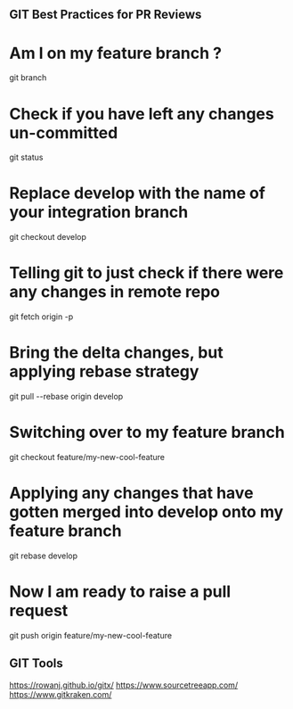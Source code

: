 ## GIT Best Practices for PR Reviews

# Am I on my feature branch ?
git branch 

# Check if you have left any changes un-committed
git status

# Replace develop with the name of your integration branch
git checkout develop 

# Telling git to just check if there were any changes in remote repo
git fetch origin -p 

# Bring the delta changes, but applying rebase strategy
git pull --rebase origin develop 

# Switching over to my feature branch
git checkout feature/my-new-cool-feature

# Applying any changes that have gotten merged into develop onto my feature branch
git rebase develop

# Now I am ready to raise a pull request
git push origin feature/my-new-cool-feature

## GIT Tools
https://rowanj.github.io/gitx/
https://www.sourcetreeapp.com/
https://www.gitkraken.com/

